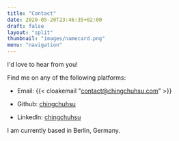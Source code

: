 ```yaml
---
title: "Contact"
date: 2020-05-20T23:46:35+02:00
draft: false
layout: "split"
thumbnail: "images/namecard.png"
menu: "navigation"
---
```

I'd love to hear from you!

Find me on any of the following platforms:

* Email: {{< cloakemail "contact@chingchuhsu.com" >}}

* Github: [chingchuhsu](https://github.com/chingchuhsu)

* LinkedIn: [chingchuhsu](https://www.linkedin.com/in/ching-chu-hsu-609213174/)

I am currently based in Berlin, Germany.